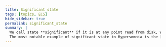 ```yaml
---
title: Significant state
tags: [topics, ECS] 
hide_sidebar: true
permalink: significant_state
summary: |
  We call state **significant** if it is at any point read from disk, written to disk and/or synchronized through the network.  
  The most notable example of significant state in Hypersomnia is the [``cosmos::significant``](cosmos#overview) field. 
---
```


